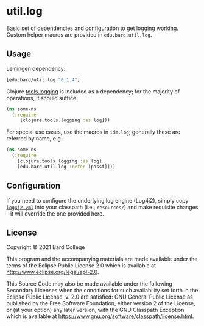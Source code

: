 # util.log

Basic set of dependencies and configuration to get logging working. Custom
helper macros are provided in `edu.bard.util.log`.

## Usage

Leiningen dependency:
```clojure
[edu.bard/util.log "0.1.4"]
```

Clojure [tools.logging](https://github.com/clojure/tools.logging) is included
as a dependency; for the majority of operations, it should suffice:
```clojure
(ns some-ns
  (:require
     [clojure.tools.logging :as log]))
```

For special use cases, use the macros in `idm.log`; generally these are
referred by name, e.g.:
```clojure
(ns some-ns
  (:require
    [clojure.tools.logging :as log]
    [edu.bard.util.log :refer [passf]]))
```

## Configuration
If you need to configure the underlying log engine (Log4j2), simply copy
[`log4j2.yml`](resources/log4j2.yml) into your classpath (i.e., `resources/`)
and make requisite changes - it will override the one provided here.


## License

Copyright © 2021 Bard College

This program and the accompanying materials are made available under the
terms of the Eclipse Public License 2.0 which is available at
http://www.eclipse.org/legal/epl-2.0.

This Source Code may also be made available under the following Secondary
Licenses when the conditions for such availability set forth in the Eclipse
Public License, v. 2.0 are satisfied: GNU General Public License as published by
the Free Software Foundation, either version 2 of the License, or (at your
option) any later version, with the GNU Classpath Exception which is available
at https://www.gnu.org/software/classpath/license.html.

